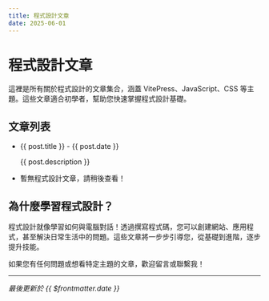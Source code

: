 ```yaml
---
title: 程式設計文章
date: 2025-06-01
---
```


# 程式設計文章

這裡是所有關於程式設計的文章集合，涵蓋 VitePress、JavaScript、CSS 等主題。這些文章適合初學者，幫助您快速掌握程式設計基礎。

## 文章列表

<script setup lang="ts">
import { data as posts } from '../../.vitepress/data/programming.data';
</script>

<ul>
  <li v-for="post in posts" :key="post.url">
    <a :href="post.url">{{ post.title }}</a> - {{ post.date }}
    <p v-if="post.description">{{ post.description }}</p>
  </li>
  <li v-if="!posts.length">暫無程式設計文章，請稍後查看！</li>
</ul>

## 為什麼學習程式設計？

程式設計就像學習如何與電腦對話！透過撰寫程式碼，您可以創建網站、應用程式，甚至解決日常生活中的問題。這些文章將一步步引導您，從基礎到進階，逐步提升技能。

如果您有任何問題或想看特定主題的文章，歡迎留言或聯繫我！

---

_最後更新於 {{ $frontmatter.date }}_
